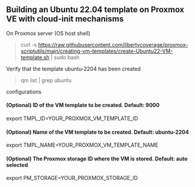 

## Building an Ubuntu 22.04 template on Proxmox VE with cloud-init mechanisms


On Proxmox server (OS host shell)
> curl -s https://raw.githubusercontent.com/libertycoverage/proxmox-scriptutils/main/creating-vm-templates/create-Ubuntu22-VM-template.sh | sudo bash


Verify that the template ubuntu-2204 has been created
> qm list | grep ubuntu


configurations

#### (Optional) ID of the VM template to be created. Default: 9000
export TMPL_ID=YOUR_PROXMOX_VM_TEMPLATE_ID

#### (Optional) Name of the VM template to be created. Default: ubuntu-2204
export TMPL_NAME=YOUR_PROXMOX_VM_TEMPLATE_NAME

#### (Optional) The Proxmox storage ID where the VM is stored. Default: auto selected
export PM_STORAGE=YOUR_PROXMOX_STORAGE_ID
